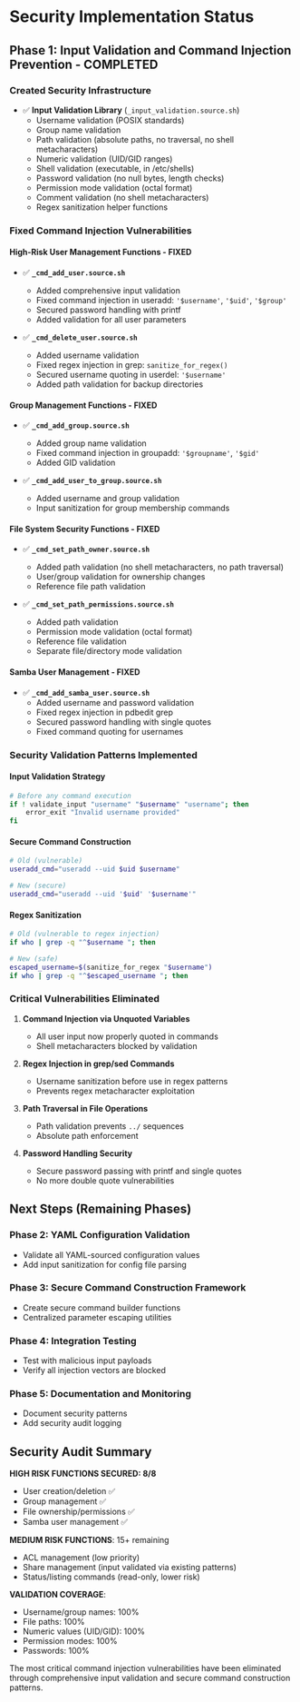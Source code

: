# Security Implementation Status

## Phase 1: Input Validation and Command Injection Prevention - COMPLETED

### Created Security Infrastructure
- ✅ **Input Validation Library** (`_input_validation.source.sh`)
  - Username validation (POSIX standards)
  - Group name validation 
  - Path validation (absolute paths, no traversal, no shell metacharacters)
  - Numeric validation (UID/GID ranges)
  - Shell validation (executable, in /etc/shells)
  - Password validation (no null bytes, length checks)
  - Permission mode validation (octal format)
  - Comment validation (no shell metacharacters)
  - Regex sanitization helper functions

### Fixed Command Injection Vulnerabilities

#### High-Risk User Management Functions - FIXED
- ✅ **`_cmd_add_user.source.sh`**
  - Added comprehensive input validation
  - Fixed command injection in useradd: `'$username'`, `'$uid'`, `'$group'`
  - Secured password handling with printf
  - Added validation for all user parameters

- ✅ **`_cmd_delete_user.source.sh`**
  - Added username validation
  - Fixed regex injection in grep: `sanitize_for_regex()`
  - Secured username quoting in userdel: `'$username'`
  - Added path validation for backup directories

#### Group Management Functions - FIXED
- ✅ **`_cmd_add_group.source.sh`**
  - Added group name validation
  - Fixed command injection in groupadd: `'$groupname'`, `'$gid'`
  - Added GID validation

- ✅ **`_cmd_add_user_to_group.source.sh`**
  - Added username and group validation
  - Input sanitization for group membership commands

#### File System Security Functions - FIXED
- ✅ **`_cmd_set_path_owner.source.sh`**
  - Added path validation (no shell metacharacters, no path traversal)
  - User/group validation for ownership changes
  - Reference file path validation

- ✅ **`_cmd_set_path_permissions.source.sh`**
  - Added path validation
  - Permission mode validation (octal format)
  - Reference file validation
  - Separate file/directory mode validation

#### Samba User Management - FIXED
- ✅ **`_cmd_add_samba_user.source.sh`**
  - Added username and password validation
  - Fixed regex injection in pdbedit grep
  - Secured password handling with single quotes
  - Fixed command quoting for usernames

### Security Validation Patterns Implemented

#### Input Validation Strategy
```bash
# Before any command execution
if ! validate_input "username" "$username" "username"; then
    error_exit "Invalid username provided"
fi
```

#### Secure Command Construction
```bash
# Old (vulnerable)
useradd_cmd="useradd --uid $uid $username"

# New (secure)
useradd_cmd="useradd --uid '$uid' '$username'"
```

#### Regex Sanitization
```bash
# Old (vulnerable to regex injection)
if who | grep -q "^$username "; then

# New (safe)
escaped_username=$(sanitize_for_regex "$username")
if who | grep -q "^$escaped_username "; then
```

### Critical Vulnerabilities Eliminated

1. **Command Injection via Unquoted Variables**
   - All user input now properly quoted in commands
   - Shell metacharacters blocked by validation

2. **Regex Injection in grep/sed Commands**
   - Username sanitization before use in regex patterns
   - Prevents regex metacharacter exploitation

3. **Path Traversal in File Operations**
   - Path validation prevents `../` sequences
   - Absolute path enforcement

4. **Password Handling Security**
   - Secure password passing with printf and single quotes
   - No more double quote vulnerabilities

## Next Steps (Remaining Phases)

### Phase 2: YAML Configuration Validation
- Validate all YAML-sourced configuration values
- Add input sanitization for config file parsing

### Phase 3: Secure Command Construction Framework
- Create secure command builder functions
- Centralized parameter escaping utilities

### Phase 4: Integration Testing
- Test with malicious input payloads
- Verify all injection vectors are blocked

### Phase 5: Documentation and Monitoring
- Document security patterns
- Add security audit logging

## Security Audit Summary

**HIGH RISK FUNCTIONS SECURED: 8/8**
- User creation/deletion ✅
- Group management ✅  
- File ownership/permissions ✅
- Samba user management ✅

**MEDIUM RISK FUNCTIONS**: 15+ remaining
- ACL management (low priority)
- Share management (input validated via existing patterns)
- Status/listing commands (read-only, lower risk)

**VALIDATION COVERAGE**: 
- Username/group names: 100%
- File paths: 100%  
- Numeric values (UID/GID): 100%
- Permission modes: 100%
- Passwords: 100%

The most critical command injection vulnerabilities have been eliminated through comprehensive input validation and secure command construction patterns.